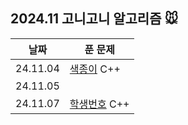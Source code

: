 ## 2024.11 고니고니 알고리즘 🐭

| 날짜     | 푼 문제                                              |
| -------- | ---------------------------------------------------- |
| 24.11.04 | [색종이](https://www.acmicpc.net/problem/2563) C++   |
| 24.11.05 |                                                      |
| 24.11.07 | [학생번호](https://www.acmicpc.net/problem/2563) C++ |
